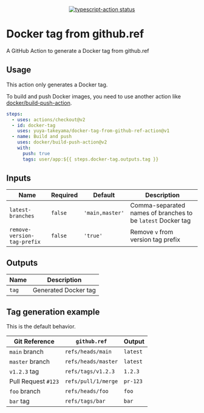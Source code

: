 <p align="center">
  <a href="https://github.com/yuya-takeyama/docker-tag-from-github-ref-action/actions"><img alt="typescript-action status" src="https://github.com/yuya-takeyama/docker-tag-from-github-ref-action/workflows/build-test/badge.svg"></a>
</p>

# Docker tag from github.ref

A GitHub Action to generate a Docker tag from github.ref

## Usage

This action only generates a Docker tag.

To build and push Docker images, you need to use another action like [docker/build-push-action](https://github.com/docker/build-push-action).

```yaml
steps:
  - uses: actions/checkout@v2
  - id: docker-tag
    uses: yuya-takeyama/docker-tag-from-github-ref-action@v1
  - name: Build and push
    uses: docker/build-push-action@v2
    with:
      push: true
      tags: user/app:${{ steps.docker-tag.outputs.tag }}
```

## Inputs

| Name                        | Required | Default         | Description                                                 |
|-----------------------------|----------|-----------------|-------------------------------------------------------------|
| `latest-branches`           | `false`  | `'main,master'` | Comma-separated names of branches to be `latest` Docker tag |
| `remove-version-tag-prefix` | `false`  | `'true'`        | Remove `v` from version tag prefix                          |

## Outputs

| Name  | Description          |
|-------|----------------------|
| `tag` | Generated Docker tag |

## Tag generation example

This is the default behavior.

| Git Reference       | `github.ref`        | Output   |
|---------------------|---------------------|----------|
| `main` branch       | `refs/heads/main`   | `latest` |
| `master` branch     | `refs/heads/master` | `latest` |
| `v1.2.3` tag        | `refs/tags/v1.2.3`  | `1.2.3`  |
| Pull Request `#123` | `refs/pull/1/merge` | `pr-123` |
| `foo` branch        | `refs/heads/foo`    | `foo`    |
| `bar` tag           | `refs/tags/bar`     | `bar`    |
